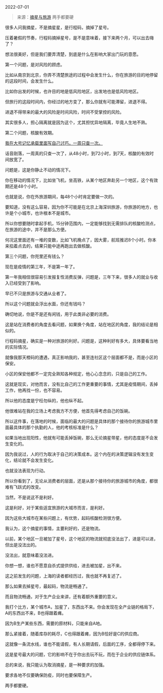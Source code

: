 2022-07-01

> 来源：[摘星与旅游](http://mp.weixin.qq.com/s?__biz=MzU3NDc5Nzc0NQ==&mid=2247518750&idx=1&sn=bf8c2186390fad88ca1d2adfd2ac6470&chksm=fd2e28c0ca59a1d65ffe1f0b023cf8d13b7d813f1d7c4d394bd0161b5307ede37751b831cfbf&scene=27#wechat_redirect)
> 两手都要硬

很多人问我摘星，不是摘星星，是行程码，摘掉了星号。  

  

压着暑假的节奏，行程码摘掉星号，是不是意味着，接下来两个月，可以出去嗨了？

  

想法很美好，但是我们要弄清楚，到底是什么在影响大家出门玩的意愿。  

  

第一个问题，是对风险的顾虑。  

  

比如从南京到北京，你弄不清楚旅途的过程中会发生什么，你在旅游的目的地停留的这段时间，会发生什么。  

  

比如你出发的时候，也许目的地是低风险地区，出发地也是低风险地区。  

  

但旅行的这段时间内，你经过的地方变了，那么你就有可能滞留，进退不得。

  

进退不得带来的最大的风险是时间风险，时间不受掌控的风险。

  

其实很多人，担心隔离就是因为这个，尤其担忧异地隔离，毕竟人生地不熟。

  

第二个问题，核酸有效期。  

  

[我在大号记忆承载里面写自己讨巧，一周只查一次。](http://mp.weixin.qq.com/s?__biz=MzU0MjYwNDU2Mw==&mid=2247506706&idx=1&sn=2045cb3b61c8897d24ece9e9c82356f0&chksm=fb1ab76ecc6d3e7851a3b46ad6b63a61007f6cef67b493f870ea631848d5e9d8dcc38916be44&scene=21#wechat_redirect)

  

话音刚落，一周真的只查一次了，从48小时，到72小时，到7天，核酸的有效时间放宽了。

  

问题是，这是你静止不动的情况下。

  

你在移动的情况下，比如坐飞机，坐高铁，从某个地区奔赴另一个地区，这个有效期还是48个小时。

  

也就是说，你在外旅游期间，每48个小时肯定要做一次的。  

  

要知道，没有这么容易，因为你不可能是在北京上海深圳旅游，你旅游的地方，也许是个小城市，也许根本不是城市。  

  

所以你想要随时拿起手机，15分钟范围内，一定能够找到无需排队的核酸检测点，在旅游的途中，并不是那么方便。

  

何况这里面还有一堆的变数，比如飞机晚点了，因大雾，航班推迟8个小时。你本来掐着点去的，结果只能中途再跑出去做核酸。  

  

第三个问题，你兜里还有钱么？  

  

现在是疫情的第三年，不是第一年了。  

  

第一年我相信很容易引发报复性消费反弹，问题是，三年下来，很多人的就业与收入已经受到了影响。

  

早已不只是旅游与交通从业者了。  

  

所以这个问题就会浮出水面，你还有钱吗？  

  

确切地说，你是不是还有闲钱，用于此类非必要的消费。  

  

这是站在消费者的角度去看问题，如果换个角度，站在地区的角度，我的结论是相似的。  

  

行程码摘星，确实是一种对旅游的利好。问题是，这种利好有多大，具体要看当地的实际情况。  

  

就像我那天橙码的遭遇，真正影响我的，甚至连社区这个层面都不是，而是小区的保安。

  

小区的保安他都不一定完全熟知各种规定，他心心念念的，只是自己的工作。  

  

这就是现实，对他而言，没有比自己的工作更重要的事情，尤其是疫情期间，丢掉工作，他再找一份，也不容易。  

  

所以他的态度是宁枉勿纵的，他也纵不起。  

  

他很难站在我的立场上考虑我方不方便，他首先得考虑自己的饭碗。  

  

所以这件事，在落地的时候，面临的最大的问题是具体的那个接待你的旅游城市里面最具体的那个执勤的人，他的考核标准是什么？  

  

如果当地出现阳性，他就有可能丢掉饭碗，那么无论摘星带星，他的态度是不会发生变化的。  

  

因为我说过，人的行为取决于自己的决策成本。这个内在的决策逻辑没有发生变化，结论就不会发生变化。

  

也就没法表现为行动。  

  

所以你看到了，无论从消费者的层面，还是从那个接待你的旅游城市的角度，都很难有飞跃式的改变。  

  

当然，不是说这不是利好。

  

这是利好，对于某些适宜旅游的大城市而言，是利好。

  

因为这些大城市在某些问题上，有优势，起码核酸检测很方便。  

  

我认为，这个摘星的事情，主要利好的，还是物流。  

  

以前，某个地区一旦被加了星号，这个地区的物流就彻底没法出了，进是可以进，但出是没法出的。  

  

没法出，就意味着没法进。

  

你想一想，谁也不愿意自杀式提供供给，进去被加星，出不来。  

  

这之前发生的问题，上海的读者都经历过，我也就不再复述了。  

  

那么如果去掉星号，最起码，物流是畅通了。  

  

而且物流畅通，对于生产企业来讲，还有着额外重要的意义。  

  

我打个比方，某个城市A，加星了，东西出不来。你会发现在全产业链的格局下，A的东西出不来，B也得跟着瘫。  

  

因为B生产某些东西，需要的原材料，只能来自A地。

  

那么紧接着，随着库存的耗尽，C也得跟着瘫，因为B恰好是C的供应商。  

  

这就像一条流水线，谁也不能请假，有人长期请假，后面的工序，全都得停下来。  

  

这是星号最大的问题，它的影响不在于你出去玩不玩，而在于企业的供应链体系。

  

总的来说，我只能认为取消摘星，是一种要求的加强。  

  

要求各地不仅要确保防疫，同时也要保障生产。

  

两手都要硬。

